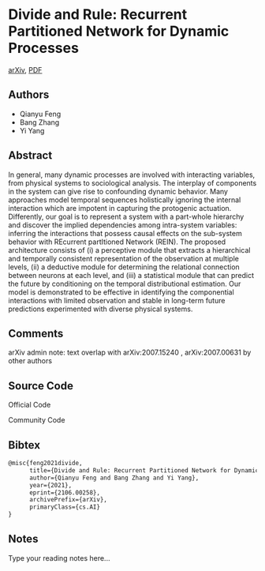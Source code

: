 
# Divide and Rule: Recurrent Partitioned Network for Dynamic Processes

[arXiv](https://arxiv.org/abs/2106.0258), [PDF](https://arxiv.org/pdf/2106.0258.pdf)

## Authors

- Qianyu Feng
- Bang Zhang
- Yi Yang

## Abstract

In general, many dynamic processes are involved with interacting variables, from physical systems to sociological analysis. The interplay of components in the system can give rise to confounding dynamic behavior. Many approaches model temporal sequences holistically ignoring the internal interaction which are impotent in capturing the protogenic actuation. Differently, our goal is to represent a system with a part-whole hierarchy and discover the implied dependencies among intra-system variables: inferring the interactions that possess causal effects on the sub-system behavior with REcurrent partItioned Network (REIN). The proposed architecture consists of (i) a perceptive module that extracts a hierarchical and temporally consistent representation of the observation at multiple levels, (ii) a deductive module for determining the relational connection between neurons at each level, and (iii) a statistical module that can predict the future by conditioning on the temporal distributional estimation. Our model is demonstrated to be effective in identifying the componential interactions with limited observation and stable in long-term future predictions experimented with diverse physical systems.

## Comments

arXiv admin note: text overlap with arXiv:2007.15240 , arXiv:2007.00631 by other authors

## Source Code

Official Code



Community Code



## Bibtex

```tex
@misc{feng2021divide,
      title={Divide and Rule: Recurrent Partitioned Network for Dynamic Processes}, 
      author={Qianyu Feng and Bang Zhang and Yi Yang},
      year={2021},
      eprint={2106.00258},
      archivePrefix={arXiv},
      primaryClass={cs.AI}
}
```

## Notes

Type your reading notes here...

